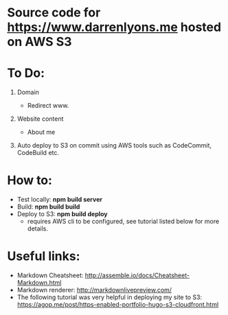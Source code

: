 # Source code for https://www.darrenlyons.me hosted on AWS S3

# To Do:
1. Domain
    * Redirect www.

2. Website content
    * About me

3. Auto deploy to S3 on commit using AWS tools such as CodeCommit, CodeBuild etc.


# How to:
* Test locally: **npm build server**
* Build: **npm build build**
* Deploy to S3: **npm build deploy**
    * requires AWS cli to be configured, see tutorial listed below for more details.

# Useful links:
* Markdown Cheatsheet: http://assemble.io/docs/Cheatsheet-Markdown.html
* Markdown renderer: http://markdownlivepreview.com/
* The following tutorial was very helpful in deploying my site to S3: https://agop.me/post/https-enabled-portfolio-hugo-s3-cloudfront.html
